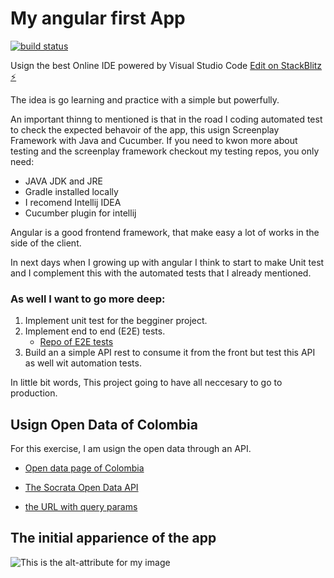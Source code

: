 # My angular first App 

[![build status](https://github.com/coryrylan/angular-github-actions/workflows/Build/badge.svg)](https://github.com/coryrylan/angular-github-actions/actions)

Usign the best Online IDE powered by Visual Studio Code
[Edit on StackBlitz ⚡️](https://stackblitz.com/edit/angular-vkwfzw)

The idea is go learning and practice with a simple but powerfully.

An important thinng to mentioned is that in the road I coding automated test to check the expected behavoir of the app, this usign Screenplay Framework with Java and Cucumber. If you need to kwon more about testing and the screenplay framework checkout my testing repos, you only need:

- JAVA JDK and JRE
- Gradle installed locally
- I recomend Intellij IDEA
- Cucumber plugin for intellij

Angular is a good frontend framework, that make easy a lot of works in the side of the client.

In next days when I growing up with angular I think to start to make Unit test and I complement this with the automated tests that I already mentioned.

### As well I want to go more deep:

1. Implement unit test for the begginer project.
2. Implement end to end (E2E) tests.
    -  [Repo of E2E tests](https://github.com/josemanuelep/my-angular-store-testing-E2E)
3. Build an a simple API rest to consume it from the front but test this API as well wit automation tests.

In little bit words, This project going to have all neccesary to go to production.

## Usign Open Data of Colombia 

For this exercise, I am usign the open data through an API.

- [Open data page of Colombia](https://www.datos.gov.co/Ciencia-Tecnolog-a-e-Innovaci-n/Telefon-a-M-vil-trafico-de-voz-por-proveedor/67wf-gj42)

- [The Socrata Open Data API](https://dev.socrata.com/)

- [the URL with query params](https://www.datos.gov.co/resource/67wf-gj42.json?$query=select%20distinct%20proveedor)

## The initial apparience of the app

![This is the alt-attribute for my image](https://i.imgur.com/s2e3Q7Z.png "An optional title")
